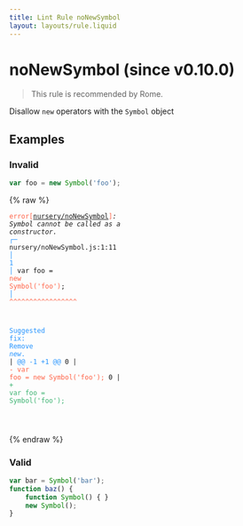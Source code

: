 ```yaml
---
title: Lint Rule noNewSymbol
layout: layouts/rule.liquid
---
```


# noNewSymbol (since v0.10.0)

> This rule is recommended by Rome.

Disallow `new` operators with the `Symbol` object

## Examples

### Invalid

```jsx
var foo = new Symbol('foo');
```

{% raw %}<pre class="language-text"><code class="language-text"><span style="color: Tomato;">error</span><span style="color: Tomato;">[</span><span style="color: Tomato;"><a href="https://rome.tools/docs/lint/rules/noNewSymbol/">nursery/noNewSymbol</a></span><span style="color: Tomato;">]</span><em>: </em><em><em>Symbol</em></em><em> cannot be called as a constructor.</em>
  <span style="color: rgb(38, 148, 255);">┌</span><span style="color: rgb(38, 148, 255);">─</span> nursery/noNewSymbol.js:1:11
  <span style="color: rgb(38, 148, 255);">│</span>
<span style="color: rgb(38, 148, 255);">1</span> <span style="color: rgb(38, 148, 255);">│</span> var foo = <span style="color: Tomato;">n</span><span style="color: Tomato;">e</span><span style="color: Tomato;">w</span><span style="color: Tomato;"> </span><span style="color: Tomato;">S</span><span style="color: Tomato;">y</span><span style="color: Tomato;">m</span><span style="color: Tomato;">b</span><span style="color: Tomato;">o</span><span style="color: Tomato;">l</span><span style="color: Tomato;">(</span><span style="color: Tomato;">'</span><span style="color: Tomato;">f</span><span style="color: Tomato;">o</span><span style="color: Tomato;">o</span><span style="color: Tomato;">'</span><span style="color: Tomato;">)</span>;
  <span style="color: rgb(38, 148, 255);">│</span>           <span style="color: Tomato;">^</span><span style="color: Tomato;">^</span><span style="color: Tomato;">^</span><span style="color: Tomato;">^</span><span style="color: Tomato;">^</span><span style="color: Tomato;">^</span><span style="color: Tomato;">^</span><span style="color: Tomato;">^</span><span style="color: Tomato;">^</span><span style="color: Tomato;">^</span><span style="color: Tomato;">^</span><span style="color: Tomato;">^</span><span style="color: Tomato;">^</span><span style="color: Tomato;">^</span><span style="color: Tomato;">^</span><span style="color: Tomato;">^</span><span style="color: Tomato;">^</span>

<span style="color: rgb(38, 148, 255);">Suggested fix</span><span style="color: rgb(38, 148, 255);">: </span><span style="color: rgb(38, 148, 255);">Remove </span><span style="color: rgb(38, 148, 255);"><em>new</em></span><span style="color: rgb(38, 148, 255);">.</span>
    | <span style="color: rgb(38, 148, 255);">@@ -1 +1 @@</span>
0   | <span style="color: Tomato;">- </span><span style="color: Tomato;">var foo = new Symbol('foo');</span>
  0 | <span style="color: MediumSeaGreen;">+ </span><span style="color: MediumSeaGreen;">var foo = Symbol('foo');</span>

</code></pre>{% endraw %}

### Valid

```jsx
var bar = Symbol('bar');
function baz() {
    function Symbol() { }
    new Symbol();
}
```

